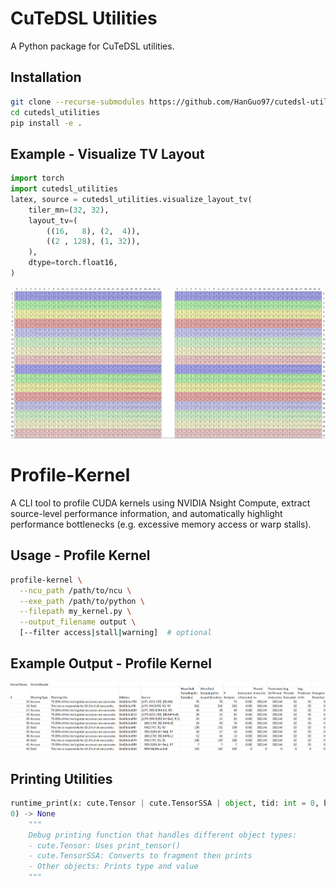 # CuTeDSL Utilities

A Python package for CuTeDSL utilities.

## Installation

```bash
git clone --recurse-submodules https://github.com/HanGuo97/cutedsl-utilities
cd cutedsl_utilities
pip install -e .
```

## Example - Visualize TV Layout

```python
import torch
import cutedsl_utilities
latex, source = cutedsl_utilities.visualize_layout_tv(
    tiler_mn=(32, 32),
    layout_tv=(
        ((16,   8), (2,  4)),
        ((2 , 128), (1, 32)),
    ),
    dtype=torch.float16,
)
```
![Example](images/layout-tv-example.png)


# Profile-Kernel

A CLI tool to profile CUDA kernels using NVIDIA Nsight Compute, extract source-level performance information, and automatically highlight performance bottlenecks (e.g. excessive memory access or warp stalls).

## Usage - Profile Kernel

```bash
profile-kernel \
  --ncu_path /path/to/ncu \
  --exe_path /path/to/python \
  --filepath my_kernel.py \
  --output_filename output \
  [--filter access|stall|warning]  # optional
```

## Example Output - Profile Kernel

![Example](images/sample_profile.png)

## Printing Utilities
```python
runtime_print(x: cute.Tensor | cute.TensorSSA | object, tid: int = 0, bid: int = 
0) -> None
    """
    Debug printing function that handles different object types:
    - cute.Tensor: Uses print_tensor()
    - cute.TensorSSA: Converts to fragment then prints
    - Other objects: Prints type and value
    """
```